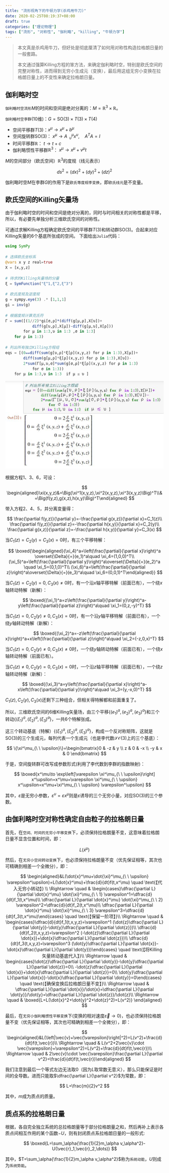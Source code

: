 ```yaml
---
title: "流形视角下的牛顿力学(杀鸡用牛刀)"
date: 2020-02-25T08:19:37+08:00
draft: true
categories: ["理论物理"]
tags: ["流形", "对称性", "伽利略", "killing", "牛顿力学"]
---
```




> 本文真是杀鸡用牛刀，但好处是彻底厘清了如何用对称性构造拉格朗日量的一般套路。
>
> 本文通过强算Killing方程的笨方法，来确定伽利略时空，特别是欧氏空间的完整对称性，进而得到无穷小生成元（变换），最后用这组无穷小变换在拉格朗日量上的不变性来确定拉格朗日量。

<!--more-->

## 伽利略时空

`伽利略时空流形`$M$的时间和空间是绝对分离的：$M=\mathbb{R}^3\times \mathbb{R}$。

`伽利略时空李群`(10维)：$G=\mathrm{SO}(3)\times T(3)\times T(4)$

- 空间平移群$T(3)$：$x^\mu\to x^\mu+b^\mu$
- 空间旋转群$\mathrm{SO}(3)$： $x^\mu \to A^\mu_{\ \ \upsilon} x^\upsilon,\quad A^TA=I$
- 时间平移群$\mathbb{R}$： $t\to t+c$
- 伽利略惯性平移群$\mathbb{R}^3$： $x^\mu \to x^\mu +v^\mu t$

$M$的空间部分（欧氏空间）$\mathbb{R}^3$的度规（线元表示）

$$
ds^2=(dx)^2+(dy)^2+(dz)^2
$$

伽利略时空$M$在李群$G$的作用下是`欧氏等度规李变换`，即`欧氏线元`是不变量。

## 欧氏空间的Killing矢量场

由于伽利略时空的时间和空间是绝对分离的，同时与时间相关的对称性都是平移，所以，有必要先单独分析三维欧氏空间的对称性。

可通过求解Killing方程确定欧氏空间的平移群$T(3)$和转动群$\mathrm{SO}(3)$。合起来对应Killing矢量的6个基底所张成的空间。 下面给出`Julia`代码：

```julia
using SymPy

# 选择欧氏坐标系
@vars x y z real=true
X = [x,y,z]

# 待求的Killing矢量场的分量
ξ = SymFunction("ξ^1,ξ^2,ξ^3")

# 欧氏度规及逆度规
g = sympy.eye(3) .* [1,1,1] 
gi = inv(g)

# 根据度规计算克氏符
Γ = sum([(1//2)*gi[σ,ρ]*(diff(g[μ,ρ],X[υ])+
            diff(g[υ,ρ],X[μ])-diff(g[μ,υ],X[ρ])) 
        for μ in 1:3,υ in 1:3 ,σ in 1:3] 
    for ρ in 1:3)

# 列出所有独立Killing方程组
eqs = [(0⩵diff(sum(g[υ,ρ]*ξ[ρ](x,y,z) for ρ in 1:3),X[μ])+
        diff(sum(g[μ,ρ]*ξ[ρ](x,y,z) for ρ in 1:3),X[υ])-
        2*sum(Γ[μ,υ,σ]*sum(g[σ,ρ]*ξ[ρ](x,y,z) for ρ in 1:3) 
            for σ in 1:3)) 
    for μ in 1:3,υ in 1:3  if μ ≤ υ ]
```

![](../images/0115.jpg)

根据方程1、3、6，可设：

$$
\begin{aligned}\xi(x,y,z)&=\Big(\xi^1(x,y,z),\xi^2(x,y,z),\xi^3(x,y,z)\Big)^T\\&=\Big(f(y,z),g(x,z),h(x,y)\Big)^T\end{aligned}
$$

带入方程2、4、5，并分离变量得：

$$
\frac{\partial f(y,z)}{\partial y}=-\frac{\partial g(x,z)}{\partial x}=C_1(z)\\ \frac{\partial f(y,z)}{\partial z}=-\frac{\partial h(x,y)}{\partial x}=C_2(y)\\ \frac{\partial g(x,z)}{\partial z}=-\frac{\partial h(x,y)}{\partial y}=C_3(x)
$$

当$C_1(z)=C_2(y)=C_3(x)=0$时，有三个平移特解：

$$
\boxed{\begin{aligned}(\xi_4)^a=\left(\frac{\partial}{\partial x}\right)^a \overset{\Delta}{=}(e_1)^a\quad \xi_4=(1,0,0)^T\\ (\xi_5)^a=\left(\frac{\partial}{\partial y}\right)^a\overset{\Delta}{=}(e_2)^a \quad \xi_5=(0,1,0)^T\\ (\xi_6)^a=\left(\frac{\partial}{\partial z}\right)^a\overset{\Delta}{=}(e_3)^a\quad \xi_6=(0,0,1)^T\end{aligned}}
$$

当$C_1(z)=C_2(y)=0,C_3(x)\ne0$时，有一个沿$x$轴平移特解（前面已有），一个绕$x$轴转动特解（新解）：

$$
\boxed{(\xi_1)^a=z\left(\frac{\partial}{\partial y}\right)^a-y\left(\frac{\partial}{\partial z}\right)^a\quad \xi_1=(0,z,-y)^T}
$$

当$C_1(z)=0,C_2(y)\ne 0,C_3(x)=0$时，有一个沿$y$轴平移特解（前面已有），一个绕$y$轴转动特解（新解）：

$$
\boxed{(\xi_2)^a=-z\left(\frac{\partial}{\partial x}\right)^a+x\left(\frac{\partial}{\partial z}\right)^a\quad \xi_2=(-z,0,x)^T}
$$

当$C_1(z)=0,C_2(y)\ne 0,C_3(x)\ne 0$时，一个绕$y$轴转动特解（前面已有），一个绕$x$轴转动特解（前面已有）。

当$C_1(z)\ne 0,C_2(y)= 0,C_3(x)=0$时，一个沿$z$轴平移特解（前面已有），一个绕$z$轴转动特解（新解）：

$$
\boxed{(\xi_3)^a=y\left(\frac{\partial}{\partial x}\right)^a-x\left(\frac{\partial}{\partial y}\right)^a\quad \xi_3=(y,-x,0)^T}
$$

$C_1(z),C_2(y),C_3(x)$还剩下三种组合，但相关得特解都和前面重复了。

所以，三维欧氏空间的6维Killing矢量场，由三个平移$\{(e_1)^a,(e_2)^a,(e_3)^a\}$和三个转动$\{(\xi_1)^a,(\xi_2)^a,(\xi_3)^a\}$，一共6个特解张成。

这三个转动基底（特解）$\{(\xi_1)^a,(\xi_2)^a,(\xi_3)^a\}$，构成一个反对称矩阵，这就是$\mathrm{SO}(3)$的三个生成元，每列代表一个生成元（也是李代数$\mathscr{S\!O}(3)$上的三个基底）：

$$
\{\xi^\mu_{\ \ \upsilon}\}=\begin{bmatrix}0 & -z & y \\ z & 0 & -x \\ -y & x & 0 \end{bmatrix}
$$


于是，空间旋转群可改写成参数形式(利用了李代数到李群的指数映射)：

$$
\boxed{x^\mu\to \exp\left[\varepsilon \xi^\mu_{\ \ \upsilon}\right] x^\upsilon=x^\mu+\varepsilon \xi^\mu_{\ \ \upsilon} x^\upsilon=x^\mu+\xi^\mu_{\ \ \upsilon} \varepsilon^\upsilon}
$$

其中，$\varepsilon$是无穷小参数，$\varepsilon^\upsilon=\varepsilon x^\mu$则是$\varepsilon$诱导的三个无穷小量，对应$\mathrm{SO}(3)$的三个参数。

## 由伽利略时空对称性确定自由粒子的拉格朗日量

首先，在`空间、时间的无穷小平移变换`下，必须保持拉格朗量不变，这意味着拉格朗日量不显含位置和时间，即：

$$
L(\dot{x}^\mu)
$$

然后，在`无穷小空间转动变换`下，也必须保持拉格朗量不变（优先保证相等，其次也可精确到相差一个全微分），即：

$$
\begin{aligned}&L(\dot{x}^\mu+\dot{\xi}^\mu_{\ \ \upsilon} \varepsilon^\upsilon)=L(\dot{x}^\mu)+\frac{d}{dt}f(t,x^\mu) \quad \text{【代入无穷小转动】} \\  \Rightarrow \quad & \begin{cases}\dfrac{\partial L}{\partial \dot{x}^\mu} \dot{\xi}^\mu_{\ \ 1} \varepsilon^1=\dfrac{d}{dt}f_1(t,x^\mu)\\ \dfrac{\partial L}{\partial \dot{x}^\mu} \dot{\xi}^\mu_{\ \ 2} \varepsilon^2=\dfrac{d}{dt}f_2(t,x^\mu)\\ \dfrac{\partial L}{\partial \dot{x}^\mu} \dot{\xi}^\mu_{\ \ 3} \varepsilon^3=\dfrac{d}{dt}f_3(t,x^\mu)\end{cases} \quad \text{【保留一阶项】}\\  \Rightarrow \quad & \begin{cases}\dfrac{d}{dt}f_1(t,x,y,z)=\varepsilon^1 (\dot{z}\dfrac{\partial L}{\partial \dot{y}}-\dot{y}\dfrac{\partial L}{\partial \dot{z}})\\ \dfrac{d}{dt}f_2(t,x,y,z)=\varepsilon^2 (-\dot{z}\dfrac{\partial L}{\partial \dot{x}}+\dot{x}\dfrac{\partial L}{\partial \dot{z}})\\ \dfrac{d}{dt}f_3(t,x,y,z)=\varepsilon^3 (\dot{y}\dfrac{\partial L}{\partial \dot{x}}-\dot{x}\dfrac{\partial L}{\partial \dot{y}})\end{cases} \quad \text{【将Killing矢量转动基底代入】}\\  \Rightarrow \quad & \begin{cases}\dot{z}\dfrac{\partial L}{\partial \dot{y}}-\dot{y}\dfrac{\partial L}{\partial \dot{z}}=0\\ -\dot{z}\dfrac{\partial L}{\partial \dot{x}}+\dot{x}\dfrac{\partial L}{\partial \dot{z}}=0\\  \dot{y}\dfrac{\partial L}{\partial \dot{x}}-\dot{x}\dfrac{\partial L}{\partial \dot{y}}=0\end{cases} \quad \text{【确保变换后拉格朗日量不变】}\\  \Rightarrow \quad & \dfrac{\partial L}{\partial \dot{x}}/\dot{x}=\dfrac{\partial L}{\partial \dot{y}}/\dot{y}=\dfrac{\partial L}{\partial \dot{z}}/\dot{z}\\  \Rightarrow \quad & \boxed{L=L(\dot{x}^2+\dot{y}^2+\dot{z}^2)=L(v^2)}  \end{aligned}
$$

最后，在`无穷小伽利略惯性平移变换`下(变换的相对速度$\vec{\varepsilon}\to 0$)，也必须保持拉格朗量不变（优先保证相等，其次也可精确到相差一个全微分），即：

$$
\begin{aligned}&L(\left|\vec{v}+\vec{\varepsilon}\right|^2)=L(v^2)+\frac{d}{dt}f(t,\vec{r})\\ \Rightarrow \quad & L(v^2+2\vec{v}\cdot \vec{\varepsilon}+\varepsilon^2)=L(v^2)+\frac{d}{dt}f(t,\vec{r})\\ \Rightarrow \quad & 2\vec{v}\cdot \vec{\varepsilon}\frac{\partial L}{\partial v^2}=\frac{d}{dt}f(t,\vec{r})\end{aligned}
$$

我们注意到最后一个等式左边无法取0（因为$L$取常数无意义），那么只能保证是时间的全导数。进而只能取$\dfrac{\partial L}{\partial v^2}$为常数，即：

$$
L=\frac{m}{2}v^2
$$

其中，$m$成为质点的质量。

## 质点系的拉格朗日量

根据，各自完全独立系统的总拉格朗量等于部分拉格朗量之和，然后再补上表示各质点间相互作用的某个函数$-U$，则有封闭质点系拉格朗日量的一般形式:

$$
\boxed{L=\sum_\alpha{\frac{1}{2}m_\alpha v_\alpha^2}-U(\vec{r}_1,\vec{r}_2,\dots)}
$$

其中，$T=\sum_\alpha{\frac{1}{2}m_\alpha v_\alpha^2}$称为`系统动能`，$U$则成为`系统势能`。